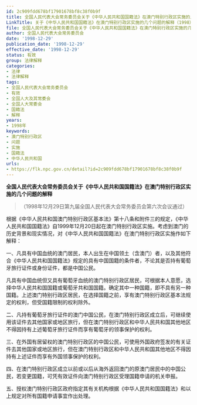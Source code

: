 ```yaml
---
id: 2c909fdd678bf17901678bf8c38f0b9f
title: 全国人民代表大会常务委员会关于《中华人民共和国国籍法》在澳门特别行政区实施的几个问题的解释
LinkTitle: 关于《中华人民共和国国籍法》在澳门特别行政区实施的几个问题的解释（1998）
file: 全国人民代表大会常务委员会关于《中华人民共和国国籍法》在澳门特别行政区实施的几个问题的解释_19981229_2c909fdd678bf17901678bf8c38f0b9f.docx
author: 全国人民代表大会常务委员会
date: '1998-12-29'
publication_date: '1998-12-29'
effective_date: '1998-12-29'
status: 有效
group: 法律解释
categories:
- 法律
- 法律解释
tags:
- 全国人民代表大会常务委员会
- 有效
- 全国人大及其常委会
- 全国人大常委会
- 国籍法
- 解释
years:
- 1998年
keywords:
- 澳门特别行政区
- 问题
- 实施
- 国籍法
- 中华人民共和国
urls:
- https://flk.npc.gov.cn/detail?id=2c909fdd678bf17901678bf8c38f0b9f
---
```


**全国人民代表大会常务委员会关于《中华人民共和国国籍法》在澳门特别行政区实施的几个问题的解释**

> （1998年12月29日第九届全国人民代表大会常务委员会第六次会议通过）

根据《中华人民共和国澳门特别行政区基本法》第十八条和附件三的规定，《中华人民共和国国籍法》自1999年12月20日起在澳门特别行政区实施。考虑到澳门的历史背景和现实情况，对《中华人民共和国国籍法》在澳门特别行政区实施作如下解释：

一、凡具有中国血统的澳门居民，本人出生在中国领土（含澳门）者，以及其他符合《中华人民共和国国籍法》规定的具有中国国籍的条件者，不论其是否持有葡萄牙旅行证件或身份证件，都是中国公民。

凡具有中国血统但又具有葡萄牙血统的澳门特别行政区居民，可根据本人意愿，选择中华人民共和国国籍或葡萄牙共和国国籍。确定其中一种国籍，即不具有另一种国籍。上述澳门特别行政区居民，在选择国籍之前，享有澳门特别行政区基本法规定的权利，但受国籍限制的权利除外。

二、凡持有葡萄牙旅行证件的澳门中国公民，在澳门特别行政区成立后，可继续使用该证件去其他国家或地区旅行，但在澳门特别行政区和中华人民共和国其他地区不得因持有上述葡萄牙旅行证件而享有葡萄牙的领事保护的权利。

三、在外国有居留权的澳门特别行政区的中国公民，可使用外国政府签发的有关证件去其他国家或地区旅行，但在澳门特别行政区和中华人民共和国其他地区不得因持有上述证件而享有外国领事保护的权利。

四、在澳门特别行政区成立以前或以后从海外返回澳门的原澳门居民中的中国公民，若变更国籍，可凭有效证件向澳门特别行政区受理国籍申请的机关申报。

五、授权澳门特别行政区政府指定其有关机构根据《中华人民共和国国籍法》和以上规定对所有国籍申请事宜作出处理。

